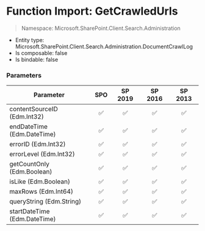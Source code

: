 # Function Import: GetCrawledUrls

> Namespace: Microsoft.SharePoint.Client.Search.Administration

- Entity type: Microsoft.SharePoint.Client.Search.Administration.DocumentCrawlLog
- Is composable: false
- Is bindable: false

### Parameters

Parameter | SPO | SP 2019 | SP 2016 | SP 2013
----------|:---:|:-------:|:-------:|:-------:
contentSourceID (Edm.Int32) | ✅ | ✅ | ✅ | ✅
endDateTime (Edm.DateTime) | ✅ | ✅ | ✅ | ✅
errorID (Edm.Int32) | ✅ | ✅ | ✅ | ✅
errorLevel (Edm.Int32) | ✅ | ✅ | ✅ | ✅
getCountOnly (Edm.Boolean) | ✅ | ✅ | ✅ | ✅
isLike (Edm.Boolean) | ✅ | ✅ | ✅ | ✅
maxRows (Edm.Int64) | ✅ | ✅ | ✅ | ✅
queryString (Edm.String) | ✅ | ✅ | ✅ | ✅
startDateTime (Edm.DateTime) | ✅ | ✅ | ✅ | ✅